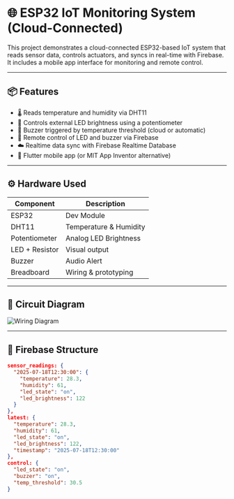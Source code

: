 # 🌐 ESP32 IoT Monitoring System (Cloud-Connected)

This project demonstrates a cloud-connected ESP32-based IoT system that reads sensor data, controls actuators, and syncs in real-time with Firebase. It includes a mobile app interface for monitoring and remote control.

---

## 📦 Features

- 🌡️ Reads temperature and humidity via DHT11
- 🔆 Controls external LED brightness using a potentiometer
- 🚨 Buzzer triggered by temperature threshold (cloud or automatic)
- 📲 Remote control of LED and buzzer via Firebase
- ☁️ Realtime data sync with Firebase Realtime Database
- 📱 Flutter mobile app (or MIT App Inventor alternative)

---

## ⚙️ Hardware Used

| Component     | Description              |
|---------------|--------------------------|
| ESP32         | Dev Module               |
| DHT11         | Temperature & Humidity   |
| Potentiometer | Analog LED Brightness    |
| LED + Resistor| Visual output            |
| Buzzer        | Audio Alert              |
| Breadboard    | Wiring & prototyping     |

---

## 🔌 Circuit Diagram

![Wiring Diagram](https://github.com/user-attachments/assets/ddadbef5-ae7a-43ac-9815-dbc353ee4b98)

---

## 🧠 Firebase Structure

```json
sensor_readings: {
  "2025-07-18T12:30:00": {
    "temperature": 28.3,
    "humidity": 61,
    "led_state": "on",
    "led_brightness": 122
  }
},
latest: {
  "temperature": 28.3,
  "humidity": 61,
  "led_state": "on",
  "led_brightness": 122,
  "timestamp": "2025-07-18T12:30:00"
},
control: {
  "led_state": "on",
  "buzzer": "on",
  "temp_threshold": 30.5
}
